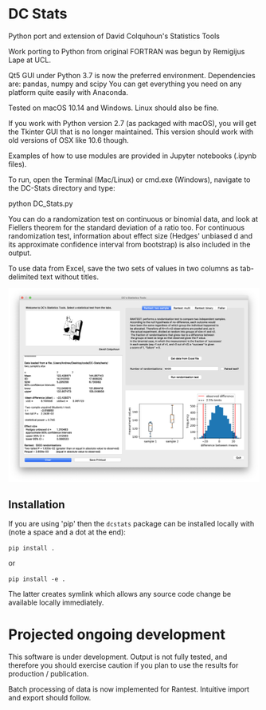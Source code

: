# DC Stats
Python port and extension of David Colquhoun's Statistics Tools

Work porting to Python from original FORTRAN was begun by Remigijus Lape at UCL. 

Qt5 GUI under Python 3.7 is now the preferred environment. 
Dependencies are: pandas, numpy and scipy 
You can get everything you need on any platform quite easily with Anaconda. 

Tested on macOS 10.14 and Windows. Linux should also be fine. 

If you work with Python version 2.7 (as packaged with macOS), you will get the Tkinter GUI that is no longer maintained. This version should work with old versions of OSX like 10.6 though.

Examples of how to use modules are provided in Jupyter notebooks (.ipynb files). 

To run, open the Terminal (Mac/Linux) or cmd.exe (Windows), navigate to the DC-Stats directory and type:

  python DC_Stats.py

You can do a randomization test on continuous or binomial data, and look at Fiellers theorem for the standard deviation of a ratio too. For continuous randomization test, information about effect size (Hedges' unbiased d and its approximate confidence interval from bootstrap) is also included in the output. 

To use data from Excel, save the two sets of values in two columns as tab-delimited text without titles.

![screenshot](Screenshot.png)

## Installation

If you are using 'pip' then the `dcstats` package can be installed locally with (note a space and a dot at the end):

`pip install .`

or

`pip install -e .`

The latter creates symlink which allows any source code change be available locally immediately.


# Projected ongoing development
This software is under development. Output is not fully tested, and therefore you should exercise caution if you plan to use the results for production / publication. 

Batch processing of data is now implemented for Rantest. Intuitive import and export should follow.


